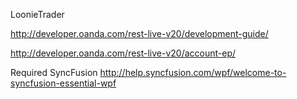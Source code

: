 ﻿LoonieTrader

http://developer.oanda.com/rest-live-v20/development-guide/

http://developer.oanda.com/rest-live-v20/account-ep/


Required SyncFusion 
http://help.syncfusion.com/wpf/welcome-to-syncfusion-essential-wpf
